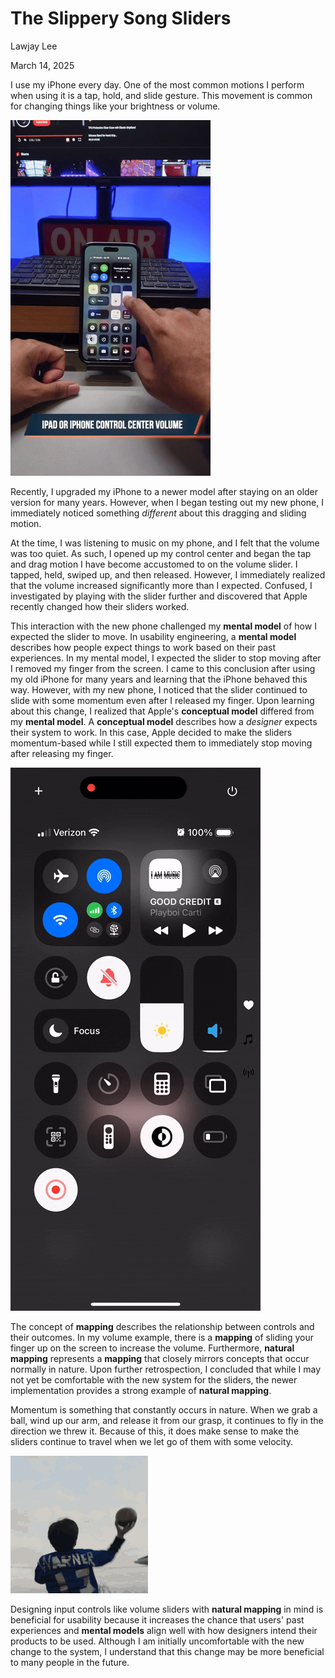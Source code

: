 # The Slippery Song Sliders

Lawjay Lee

March 14, 2025

I use my iPhone every day. One of the most common motions I perform when using it is a tap, hold, and slide gesture. This movement is common for changing things like your brightness or volume.

![Example of dragging to change volume](./assets/drag.gif)

Recently, I upgraded my iPhone to a newer model after staying on an older version for many years. However, when I began testing out my new phone, I immediately noticed something _different_ about this dragging and sliding motion.

At the time, I was listening to music on my phone, and I felt that the volume was too quiet. As such, I opened up my control center and began the tap and drag motion I have become accustomed to on the volume slider. I tapped, held, swiped up, and then released. However, I immediately realized that the volume increased significantly more than I expected. Confused, I investigated by playing with the slider further and discovered that Apple recently changed how their sliders worked.

This interaction with the new phone challenged my **mental model** of how I expected the slider to move. In usability engineering, a **mental model** describes how people expect things to work based on their past experiences. In my mental model, I expected the slider to stop moving after I removed my finger from the screen. I came to this conclusion after using my old iPhone for many years and learning that the iPhone behaved this way. However, with my new phone, I noticed that the slider continued to slide with some momentum even after I released my finger. Upon learning about this change, I realized that Apple's **conceptual model** differed from my **mental model**. A **conceptual model** describes how a _designer_ expects their system to work. In this case, Apple decided to make the sliders momentum-based while I still expected them to immediately stop moving after releasing my finger.

![Momentum demonstration](./assets/screen.gif)

The concept of **mapping** describes the relationship between controls and their outcomes. In my volume example, there is a **mapping** of sliding your finger up on the screen to increase the volume. Furthermore, **natural mapping** represents a **mapping** that closely mirrors concepts that occur normally in nature. Upon further retrospection, I concluded that while I may not yet be comfortable with the new system for the sliders, the newer implementation provides a strong example of **natural mapping**.

Momentum is something that constantly occurs in nature. When we grab a ball, wind up our arm, and release it from our grasp, it continues to fly in the direction we threw it. Because of this, it does make sense to make the sliders continue to travel when we let go of them with some velocity.

![Momentum example](./assets/throw-ball.gif)

Designing input controls like volume sliders with **natural mapping** in mind is beneficial for usability because it increases the chance that users' past experiences and **mental models** align well with how designers intend their products to be used. Although I am initially uncomfortable with the new change to the system, I understand that this change may be more beneficial to many people in the future.
